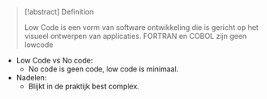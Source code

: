 >[!abstract] Definition
>
>Low Code is een vorm van software ontwikkeling die is gericht op het visueel ontwerpen van applicaties. FORTRAN en COBOL zijn geen lowcode

- Low Code vs No code:
	- No code is geen code, low code is minimaal.
- Nadelen:
	- Blijkt in de praktijk best complex.